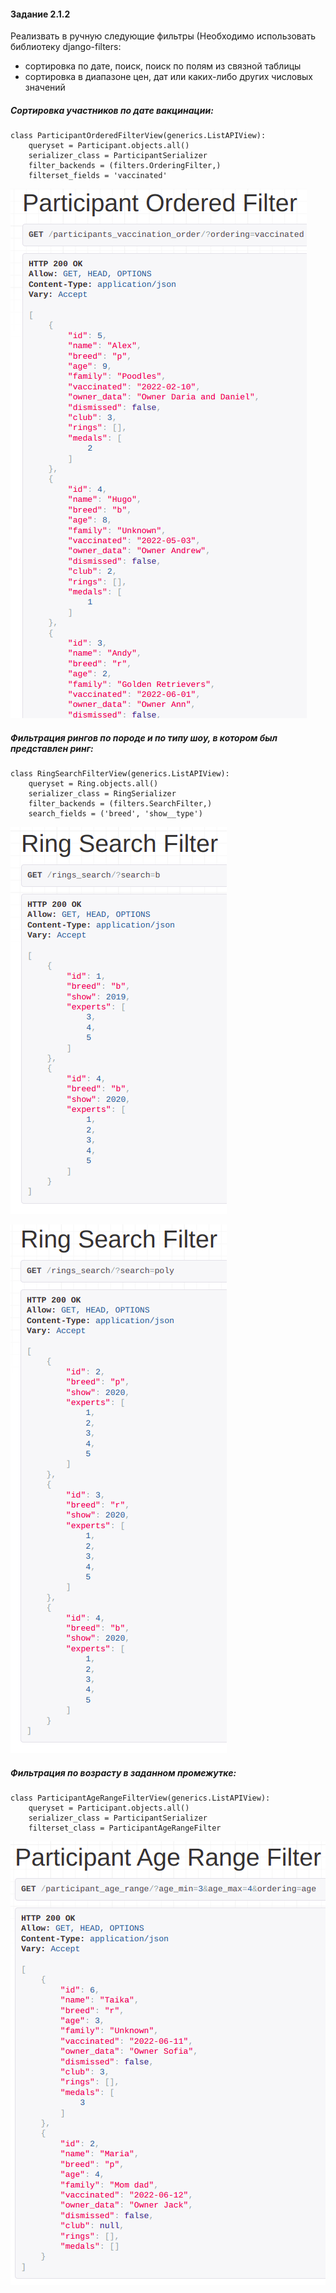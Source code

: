 #### Задание 2.1.2

Реализвать в ручную следующие фильтры (Необходимо использовать библиотеку django-filters:

- сортировка по дате, поиск, поиск по полям из связной таблицы
- сортировка в диапазоне цен, дат или каких-либо других числовых значений

##### Сортировка участников по дате вакцинации:

```
class ParticipantOrderedFilterView(generics.ListAPIView):
    queryset = Participant.objects.all()
    serializer_class = ParticipantSerializer
    filter_backends = (filters.OrderingFilter,)
    filterset_fields = 'vaccinated'
```

![](../imgs/filter4.png)

##### Фильтрация рингов по породе и по типу шоу, в котором был представлен ринг:

```
class RingSearchFilterView(generics.ListAPIView):
    queryset = Ring.objects.all()
    serializer_class = RingSerializer
    filter_backends = (filters.SearchFilter,)
    search_fields = ('breed', 'show__type')
```

![](../imgs/filter5.1.png)

![](../imgs/filter5.2.png)

##### Фильтрация по возрасту в заданном промежутке:

```
class ParticipantAgeRangeFilterView(generics.ListAPIView):
    queryset = Participant.objects.all()
    serializer_class = ParticipantSerializer
    filterset_class = ParticipantAgeRangeFilter
```

![](../imgs/filter6.png)

